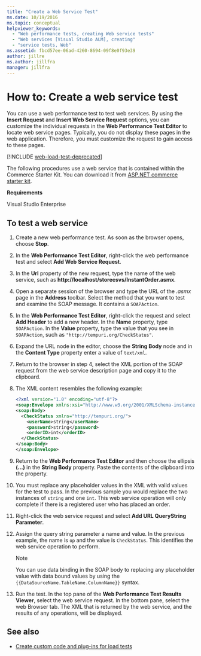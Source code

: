 ```yaml
---
title: "Create a Web Service Test"
ms.date: 10/19/2016
ms.topic: conceptual
helpviewer_keywords:
  - "Web performance tests, creating Web service tests"
  - "Web services [Visual Studio ALM], creating"
  - "service tests, Web"
ms.assetid: fbcd57ee-06ad-4260-8694-09f8e0f93e39
author: jillre
ms.author: jillfra
manager: jillfra
---
```

# How to: Create a web service test

You can use a web performance test to test web services. By using the **Insert Request** and **Insert Web Service Request** options, you can customize the individual requests in the **Web Performance Test Editor** to locate web service pages. Typically, you do not display these pages in the web application. Therefore, you must customize the request to gain access to these pages.

[!INCLUDE [web-load-test-deprecated](includes/web-load-test-deprecated.md)]

The following procedures use a web service that is contained within the Commerce Starter Kit. You can download it from [ASP.NET commerce starter kit](https://sourceforge.net/projects/ppcsk/).

**Requirements**

Visual Studio Enterprise

## To test a web service

1. Create a new web performance test. As soon as the browser opens, choose **Stop**.

2. In the **Web Performance Test Editor**, right-click the web performance test and select **Add Web Service Request**.

3. In the **Url** property of the new request, type the name of the web service, such as **http://localhost/storecsvs/InstantOrder.asmx**.

4. Open a separate session of the browser and type the URL of the *.asmx* page in the **Address** toolbar. Select the method that you want to test and examine the SOAP message. It contains a `SOAPAction`.

5. In the **Web Performance Test Editor**, right-click the request and select **Add Header** to add a new header. In the **Name** property, type `SOAPAction`. In the **Value** property, type the value that you see in `SOAPAction`, such as `"http://tempuri.org/CheckStatus"`.

6. Expand the URL node in the editor, choose the **String Body** node and in the **Content Type** property enter a value of `text/xml`.

7. Return to the browser in step 4, select the XML portion of the SOAP request from the web service description page and copy it to the clipboard.

8. The XML content resembles the following example:

     ```xml
     <?xml version="1.0" encoding="utf-8"?>
     <soap:Envelope xmlns:xsi="http://www.w3.org/2001/XMLSchema-instance" xmlns:xsd="http://www.w3.org/2001/XMLSchema" xmlns:soap="http://schemas.xmlsoap.org/soap/envelope/">
     <soap:Body>
       <CheckStatus xmlns="http://tempuri.org/">
         <userName>string</userName>
         <password>string</password>
         <orderID>int</orderID>
       </CheckStatus>
     </soap:Body>
     </soap:Envelope>
     ```

9. Return to the **Web Performance Test Editor** and then choose the ellipsis **(…)** in the **String Body** property. Paste the contents of the clipboard into the property.

10. You must replace any placeholder values in the XML with valid values for the test to pass. In the previous sample you would replace the two instances of `string` and one `int`. This web service operation will only complete if there is a registered user who has placed an order.

11. Right-click the web service request and select **Add URL QueryString Parameter**.

12. Assign the query string parameter a name and value. In the previous example, the name is `op` and the value is `CheckStatus`. This identifies the web service operation to perform.

    > [!NOTE]
    > You can use data binding in the SOAP body to replacing any placeholder value with data bound values by using the `{{DataSourceName.TableName.ColumnName}}` syntax.

13. Run the test. In the top pane of the **Web Performance Test Results Viewer**, select the web service request. In the bottom pane, select the web Browser tab. The XML that is returned by the web service, and the results of any operations, will be displayed.

## See also

- [Create custom code and plug-ins for load tests](../test/create-custom-code-and-plug-ins-for-load-tests.md)